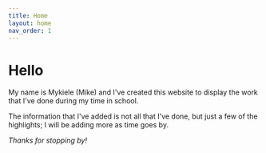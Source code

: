 ```yaml
---
title: Home
layout: home
nav_order: 1
---
```


# Hello

My name is Mykiele (Mike) and I've created this website to display the work that I've done during my time in school.

The information that I've added is not all that I've done, but just a few of the highlights; I will be adding more as time goes by.

*Thanks for stopping by!*